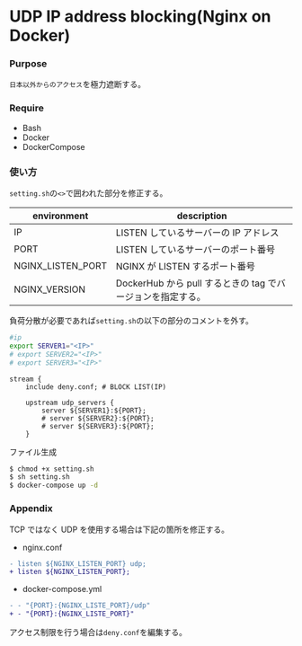 # UDP IP address blocking(Nginx on Docker)

### Purpose

`日本以外からのアクセス`を極力遮断する。

### Require

- Bash
- Docker
- DockerCompose

### 使い方

`setting.sh`の`<>`で囲われた部分を修正する。

| environment       | description                                                 |
| ----------------- | ----------------------------------------------------------- |
| IP                | LISTEN しているサーバーの IP アドレス                       |
| PORT              | LISTEN しているサーバーのポート番号                         |
| NGINX_LISTEN_PORT | NGINX が LISTEN するポート番号                              |
| NGINX_VERSION     | DockerHub から pull するときの tag でバージョンを指定する。 |

負荷分散が必要であれば`setting.sh`の以下の部分のコメントを外す。

```bash
#ip
export SERVER1="<IP>"
# export SERVER2="<IP>"
# export SERVER3="<IP>"
```

```
stream {
    include deny.conf; # BLOCK LIST(IP)

    upstream udp_servers {
        server ${SERVER1}:${PORT};
        # server ${SERVER2}:${PORT};
        # server ${SERVER3}:${PORT};
    }
```

ファイル生成

```bash
$ chmod +x setting.sh
$ sh setting.sh
$ docker-compose up -d
```

### Appendix

TCP ではなく UDP を使用する場合は下記の箇所を修正する。

- nginx.conf

```diff
- listen ${NGINX_LISTEN_PORT} udp;
+ listen ${NGINX_LISTEN_PORT};
```

- docker-compose.yml

```diff
- - "{PORT}:{NGINX_LISTE_PORT}/udp"
+ - "{PORT}:{NGINX_LISTE_PORT}"
```

アクセス制限を行う場合は`deny.conf`を編集する。
